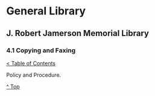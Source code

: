 [0]: ../README.md
[4.1]: copying-and-faxing.md

# General Library
## J. Robert Jamerson Memorial Library
### 4.1 Copying and Faxing
[< Table of Contents][0]

Policy and Procedure.

[^ Top][4.1]